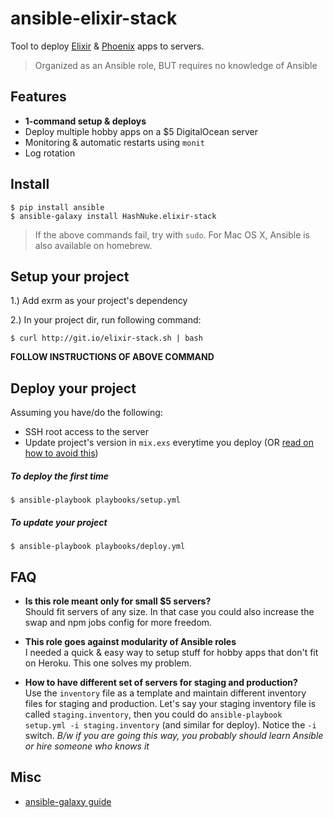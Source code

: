 # ansible-elixir-stack

Tool to deploy [Elixir](http://elixir-lang.org/) & [Phoenix](http://www.phoenixframework.org) apps to servers.

> Organized as an Ansible role, BUT requires no knowledge of Ansible

## Features

* **1-command setup & deploys**
* Deploy multiple hobby apps on a $5 DigitalOcean server
* Monitoring & automatic restarts using `monit`
* Log rotation

## Install

```shell
$ pip install ansible
$ ansible-galaxy install HashNuke.elixir-stack
```

> If the above commands fail, try with `sudo`.
> For Mac OS X, Ansible is also available on homebrew.

## Setup your project

1.) Add exrm as your project's dependency

2.) In your project dir, run following command:

```shell
$ curl http://git.io/elixir-stack.sh | bash
```

**FOLLOW INSTRUCTIONS OF ABOVE COMMAND**

## Deploy your project

Assuming you have/do the following:
* SSH root access to the server
* Update project's version in `mix.exs` everytime you deploy (OR [read on how to avoid this](docs/automate-project-version.md))

##### To deploy the first time

```sh-session
$ ansible-playbook playbooks/setup.yml
```

##### To update your project

```shell
$ ansible-playbook playbooks/deploy.yml
```



## FAQ

* **Is this role meant only for small $5 servers?**  
Should fit servers of any size. In that case you could also increase the swap and npm jobs config for more freedom.

* **This role goes against modularity of Ansible roles**  
I needed a quick & easy way to setup stuff for hobby apps that don't fit on Heroku. This one solves my problem.

* **How to have different set of servers for staging and production?**  
Use the `inventory` file as a template and maintain different inventory files for staging and production. Let's say your staging inventory file is called `staging.inventory`, then you could do `ansible-playbook setup.yml -i staging.inventory` (and similar for deploy). Notice the `-i` switch. *B/w if you are going this way, you probably should learn Ansible or hire someone who knows it*


## Misc

* [ansible-galaxy guide](http://docs.ansible.com/galaxy.html#installing-roles)
